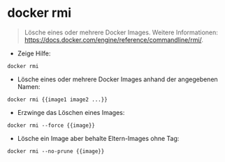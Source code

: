 # docker rmi

> Lösche eines oder mehrere Docker Images.
> Weitere Informationen: <https://docs.docker.com/engine/reference/commandline/rmi/>.

- Zeige Hilfe:

`docker rmi`

- Lösche eines oder mehrere Docker Images anhand der angegebenen Namen:

`docker rmi {{image1 image2 ...}}`

- Erzwinge das Löschen eines Images:

`docker rmi --force {{image}}`

- Lösche ein Image aber behalte Eltern-Images ohne Tag:

`docker rmi --no-prune {{image}}`
